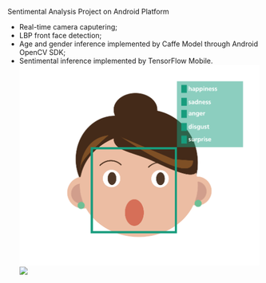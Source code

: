 Sentimental Analysis Project on Android Platform
- Real-time camera caputering;
- LBP front face detection;
- Age and gender inference implemented by Caffe Model through Android OpenCV SDK; 
- Sentimental inference implemented by TensorFlow Mobile.
![](./pics/backg.gif)
![](./pics/back.gif)

